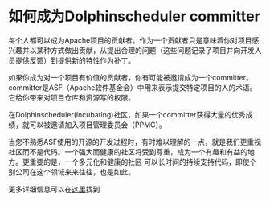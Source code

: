 # 如何成为Dolphinscheduler committer


每个人都可以成为Apache项目的贡献者。作为一个贡献者只是意味着你对项目感兴趣并以某种方式做出贡献，从提出合理的问题（这些问题记录了项目并向开发人员提供反馈）到提供新的特性作为补丁。

如果你成为对一个项目有价值的贡献者，你有可能被邀请成为一个committer。committer是ASF（Apache软件基金会）中用来表示提交特定项目的人的术语。它给你带来对项目仓库和资源写的权限。

在Dolphinscheduler(incubating)社区，如果一个committer获得大量的优秀成绩，就可以被邀请加入项目管理委员会（PPMC）。

当您不熟悉ASF使用的开源的开发过程时，有时难以理解的一点，就是我们更重视社区而不是代码。一个强大而健康的社区将受到尊重，成为一个有趣和有益的地方。更重要的是，一个多元化和健康的社区
可以长时间的持续支持代码，即使个别公司在这个领域来来往往，也是如此。

更多详细信息可以在[这里](https://community.apache.org/contributors/)找到